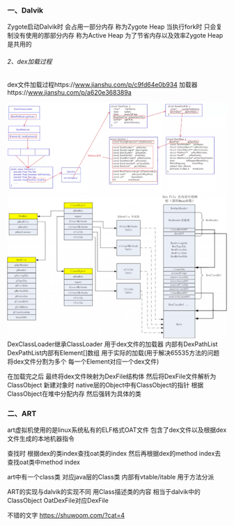 ### 一、Dalvik
Zygote启动Dalvik时 会占用一部分内存 称为Zygote Heap 当执行fork时 只会复制没有使用的那部分内存 称为Active Heap 为了节省内存以及效率Zygote Heap是共用的

###### 2、dex加载过程
dex文件加载过程https://www.jianshu.com/p/c9fd64e0b934
加载器https://www.jianshu.com/p/a620e368389a

![](./android_fw_虚拟机_dalvik流程.webp)
![](./android_fw_虚拟机_dalvik_ClassObject.gif)
DexClassLoader继承ClassLoader 用于dex文件的加载器
内部有DexPathList DexPathList内部有Element[]数组 用于实际的加载(用于解决65535方法的问题 将dex文件分割为多个 每一个Element对应一个dex文件)

在加载完之后 最终将dex文件映射为DexFile结构体 然后将DexFile文件解析为ClassObject
新建对象时 native层的Object中有ClassObject的指针 根据ClassObject在堆中分配内存 然后强转为具体的类

### 二、ART
art虚拟机使用的是linux系统私有的ELF格式OAT文件 包含了dex文件以及根据dex文件生成的本地机器指令

查找时 根据dex的类index查找oat类的index
然后再根据dex的method index去查找oat类中method index

art中有一个class类 对应java层的Class类 内部有vtable/itable 用于方法分派

ART的实现与dalvik的实现不同 用Class描述类的内容 相当于dalvik中的ClassObject   OatDexFile对应DexFile



不错的文字 https://shuwoom.com/?cat=4


